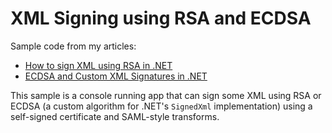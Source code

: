 # XML Signing using RSA and ECDSA

Sample code from my articles:

- [How to sign XML using RSA in .NET](https://www.scottbrady91.com/c-sharp/xml-signing-dotnet)
- [ECDSA and Custom XML Signatures in .NET](https://www.scottbrady91.com/c-sharp/ecdsa-xml-dotnet)

This sample is a console running app that can sign some XML using RSA or ECDSA (a custom algorithm for .NET's `SignedXml` implementation) using a self-signed certificate and SAML-style transforms.

